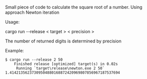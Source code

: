 Small piece of code to calculate the square root of a number.
Using approach Newton iteration

Usage:

cargo run --release < target > < precision >

The number of returned digits is determined by precision

Example:
```
$ cargo run --release 2 50
    Finished release [optimized] target(s) in 0.02s
     Running `target\release\newton.exe 2 50`
1.41421356237309504880168872420969807856967187537694
```
